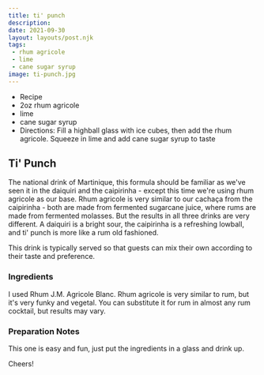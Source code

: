```yaml
---
title: ti' punch
description:
date: 2021-09-30
layout: layouts/post.njk
tags:
 - rhum agricole
 - lime
 - cane sugar syrup
image: ti-punch.jpg
---
```

 - Recipe
 - 2oz rhum agricole
 - lime
 - cane sugar syrup
 - Directions: Fill a highball glass with ice cubes, then add the rhum agricole. Squeeze in lime and add cane sugar syrup to taste

## Ti' Punch

The national drink of Martinique, this formula should be familiar as we've seen it in the daiquiri and the caipirinha - except this time we're using rhum agricole as our base. Rhum agricole is very similar to our cachaça from the caipirinha - both are made from fermented sugarcane juice, where rums are made from fermented molasses. But the results in all three drinks are very different. A daiquiri is a bright sour, the caipirinha is a refreshing lowball, and ti' punch is more like a rum old fashioned.

This drink is typically served so that guests can mix their own according to their taste and preference.

### Ingredients

I used Rhum J.M. Agricole Blanc. Rhum agricole is very similar to rum, but it's very funky and vegetal. You can substitute it for rum in almost any rum cocktail, but results may vary.

### Preparation Notes

This one is easy and fun, just put the ingredients in a glass and drink up.

Cheers!

